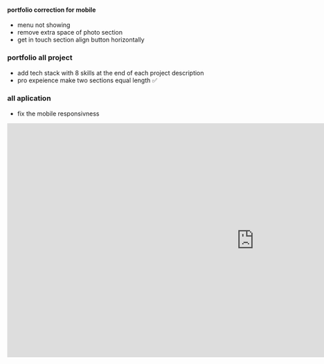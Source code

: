 #### portfolio correction for mobile
- menu not showing
- remove extra space of photo section 
- get in touch section align button horizontally

### portfolio all project 
- add tech stack with 8 skills at the end of each project description
- pro expeience make two sections equal length ✅


### all aplication
- fix the mobile responsivness


<iframe title="learn_visuals_next" width="1140" height="541.25" src="https://app.powerbi.com/reportEmbed?reportId=0852ec94-f01b-445e-9f6d-b6e4cf04b6cb&autoAuth=true&ctid=a59642f3-f516-4e5d-9a8b-3ba6bdd55283" frameborder="0" allowFullScreen="true"></iframe>